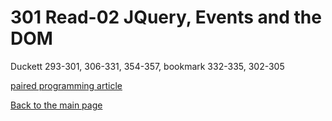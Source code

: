 # 301 Read-02 JQuery, Events and the DOM

Duckett 293-301, 306-331, 354-357, bookmark 332-335, 302-305

[paired programming article](https://www.codefellows.org/blog/6-reasons-for-pair-programming/)

[Back to the main page](../README.md) 